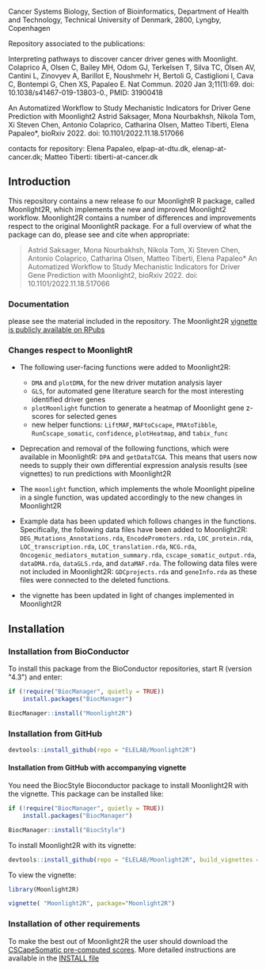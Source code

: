 
Cancer Systems Biology, Section of Bioinformatics, Department of Health and Technology, Technical University of Denmark, 2800, Lyngby, Copenhagen

Repository associated to the publications:

Interpreting pathways to discover cancer driver genes with Moonlight. Colaprico A, Olsen C, Bailey MH, Odom GJ, Terkelsen T, Silva TC, Olsen AV, Cantini L, Zinovyev A, Barillot E, Noushmehr H, Bertoli G, Castiglioni I, Cava C, Bontempi G, Chen XS, Papaleo E. Nat Commun. 2020 Jan 3;11(1):69. doi: 10.1038/s41467-019-13803-0., PMID: 31900418

An Automatized Workflow to Study Mechanistic Indicators for Driver Gene Prediction with Moonlight2 Astrid Saksager, Mona Nourbakhsh, Nikola Tom, Xi Steven Chen, Antonio Colaprico, Catharina Olsen, Matteo Tiberti, Elena Papaleo*, bioRxiv 2022. doi: 10.1101/2022.11.18.517066

contacts for repository: Elena Papaleo, elpap-at-dtu.dk, elenap-at-cancer.dk; Matteo Tiberti: tiberti-at-cancer.dk

## Introduction

This repository contains a new release fo our MoonlightR R package, called
Moonlight2R, which implements the new and improved Moonlight2 workflow. Moonlight2R
contains a number of differences and improvements respect to the original MoonlightR
package. For a full overview of what the package can do, please see and cite when
appropriate:

> Astrid Saksager, Mona Nourbakhsh, Nikola Tom, Xi Steven Chen, Antonio Colaprico,
> Catharina Olsen, Matteo Tiberti, Elena Papaleo*
> An Automatized Workflow to Study Mechanistic Indicators for Driver Gene
> Prediction with Moonlight2, bioRxiv 2022. doi: 10.1101/2022.11.18.517066

### Documentation

please see the material included in the repository. The Moonlight2R [vignette
is publicly available on RPubs](https://rpubs.com/mtiberti/moonlight2r-vignette)

### Changes respect to MoonlightR

- The following user-facing functions were added to Moonlight2R:
    - `DMA` and `plotDMA`, for the new driver mutation analysis layer
    - `GLS`, for automated gene literature search for the most interesting
    identified driver genes
    - `plotMoonlight` function to generate a heatmap of Moonlight gene z-scores
    for selected genes
    - new helper functions: `LiftMAF`, `MAFtoCscape`, `PRAtoTibble`, `RunCscape_somatic`,
`confidence`, `plotHeatmap`, and `tabix_func`

- Deprecation and removal of the following functions, which were available in
MoonlightR: `DPA` and `getDataTCGA`. This means that users now needs to supply
their own differential expression analysis results (see vignettes) to run
predictions with Moonlight2R

- The `moonlight` function, which implements the whole Moonlight pipeline in a
single function,  was updated accordingly to the new changes in Moonlight2R

- Example data has been updated which follows changes in the functions.
Specifically, the following data files have been added to Moonlight2R:
`DEG_Mutations_Annotations.rda`, `EncodePromoters.rda`, `LOC_protein.rda`, `LOC_transcription.rda`,
`LOC_translation.rda`, `NCG.rda`, `Oncogenic_mediators_mutation_summary.rda`, `cscape_somatic_output.rda`,
`dataDMA.rda`, `dataGLS.rda`, and `dataMAF.rda`. The following data files were not included in
Moonlight2R: `GDCprojects.rda` and `geneInfo.rda` as these files were connected to the deleted functions.

- the vignette has been updated in light of changes implemented in Moonlight2R

## Installation

### Installation from BioConductor

To install this package from the BioConductor repositories, start R (version "4.3")
and enter:

```R
if (!require("BiocManager", quietly = TRUE))
    install.packages("BiocManager")

BiocManager::install("Moonlight2R")
```

### Installation from GitHub
```R
devtools::install_github(repo = "ELELAB/Moonlight2R")
```

#### Installation from GitHub with accompanying vignette

You need the BiocStyle Bioconductor package to install Moonlight2R with the vignette.
This package can be installed like:
```R
if (!require("BiocManager", quietly = TRUE))
    install.packages("BiocManager")

BiocManager::install("BiocStyle")
```

To install Moonlight2R with its vignette:
```R
devtools::install_github(repo = "ELELAB/Moonlight2R", build_vignettes = TRUE)
```

To view the vignette:
```R
library(Moonlight2R)
```

```R
vignette( "Moonlight2R", package="Moonlight2R")
```

### Installation of other requirements

To make the best out of Moonlight2R the user should download the [CSCapeSomatic
pre-computed scores](http://cscape-somatic.biocompute.org.uk/#download). More
detailed instructions are available in the [INSTALL file](./INSTALL)